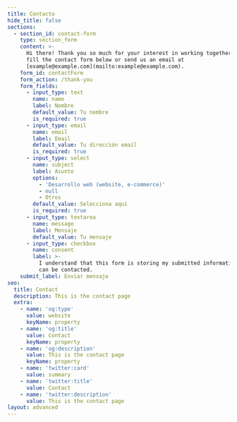 ```yaml
---
title: Contacto
hide_title: false
sections:
  - section_id: contact-form
    type: section_form
    content: >-
      Hi there! Thank you so much for your interest in working together. Please
      fill the contact form below or send us an email at
      [example@example.com](mailto:example@example.com).
    form_id: contactForm
    form_action: /thank-you
    form_fields:
      - input_type: text
        name: name
        label: Nombre
        default_value: Tu nombre
        is_required: true
      - input_type: email
        name: email
        label: Email
        default_value: Tu dirección email
        is_required: true
      - input_type: select
        name: subject
        label: Asunto
        options:
          - 'Desarrollo web (website, e-commerce)'
          - null
          - Otros
        default_value: Selecciona aquí
        is_required: true
      - input_type: textarea
        name: message
        label: Mensaje
        default_value: Tu mensaje
      - input_type: checkbox
        name: consent
        label: >-
          I understand that this form is storing my submitted information so I
          can be contacted.
    submit_label: Enviar mensaje
seo:
  title: Contact
  description: This is the contact page
  extra:
    - name: 'og:type'
      value: website
      keyName: property
    - name: 'og:title'
      value: Contact
      keyName: property
    - name: 'og:description'
      value: This is the contact page
      keyName: property
    - name: 'twitter:card'
      value: summary
    - name: 'twitter:title'
      value: Contact
    - name: 'twitter:description'
      value: This is the contact page
layout: advanced
---
```

